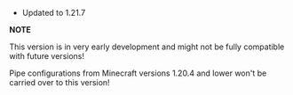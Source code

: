 - Updated to 1.21.7

**NOTE**

This version is in very early development and might not be fully compatible with future versions!

Pipe configurations from Minecraft versions 1.20.4 and lower won't be carried over to this version!